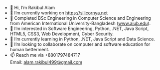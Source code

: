 - 👋 Hi, I’m Rakibul Alam
- 🔭 I’m currently working on https://silicornya.net
- 🏢 Completed BSc Engineering in Computer Science and Engineering from American International University-Bangladesh (www.aiub.edu).
- 👀 I’m interested in Software Engineering, Python, .NET, Java Script, HTML5, CSS3, Web Development, Cyber Security.
- 🌱 I’m currently learning in Python, .NET, Java Script and Data Science.
- 💞️ I’m looking to collaborate on computer and software education for human betterment.
- 📫 Reach me via +8801797484717<br>Email: alam.rakibul499@gmail.com

<!---
Rakibul-Alam4/Rakibul-Alam4 is a ✨ special ✨ repository because its `README.md` (this file) appears on your GitHub profile.
You can click the Preview link to take a look at your changes.
--->
